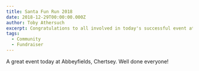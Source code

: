 ```yaml
---
title: Santa Fun Run 2018
date: 2018-12-29T00:00:00.000Z
author: Toby Athersuch
excerpt: Congratulations to all involved in today's successful event at Abbeyfields, Chertsey. Well done on a job well done!
tags:
  - Community
  - Fundraiser
---
```


A great event today at Abbeyfields, Chertsey. Well done everyone!